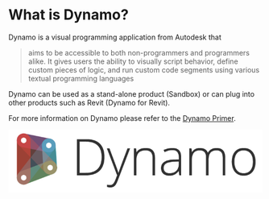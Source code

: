 # What is Dynamo?

Dynamo is a visual programming application from Autodesk that 

>aims to be accessible to both non-programmers and programmers alike. It gives users the ability to visually script behavior, define custom pieces of logic, and run custom code segments using various textual programming languages

Dynamo can be used as a stand-alone product (Sandbox) or can plug into other products such as Revit (Dynamo for Revit).

For more information on Dynamo please refer to the [Dynamo Primer]( http://primer.dynamobim.org/). 

[<img src="images/dynamo_logo_dark-trim.png">](http://dynamobim.org)
